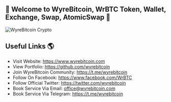 
## 👋 Welcome to WyreBitcoin, WrBTC Token, Wallet, Exchange, Swap, AtomicSwap 👋

<img src="https://raw.githubusercontent.com/wyrebitcoin/README.md/main/wrbtc-img.png" alt="WyreBitcoin Crypto">



## Useful Links 🌎
- Visit Website: https://www.wyrebitcoin.com
- View Portfolio: https://github.com/wyrebitcoin
- Join WyreBitcoin Community: https://t.me/wyrebitcoin
- Follow On Facebook: https://www.facebook.com/WrBTC
- Follow Official Twitter: https://twitter.com/wyrebitcoin
- Book Service Via Email: office@wyrebitcoin.com
- Book Service Via Telegram: https://t.me/wyrebitcoin
